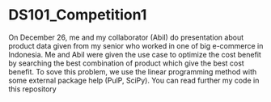 # DS101_Competition1

On December 26, me and my collaborator (Abil) do presentation about product data given from my senior who worked in one of big e-commerce in Indonesia. Me and Abil were given 
the use case to optimize the cost benefit by searching the best combination of product which give the best cost benefit. To sove this problem, we use the linear programming
method with some external package help (PulP, SciPy). You can read further my code in this repository
